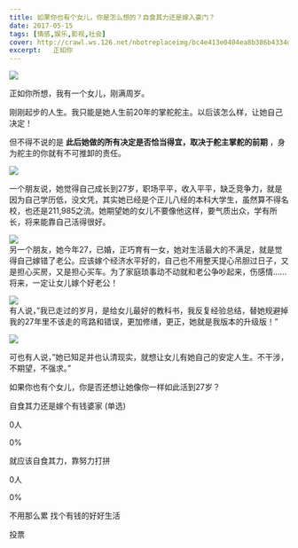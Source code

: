 ```yaml
---
title: 如果你也有个女儿，你是怎么想的？自食其力还是嫁入豪门？
date: 2017-05-15
tags: [情感,娱乐,影视,社会]
cover: http://crawl.ws.126.net/nbotreplaceimg/bc4e413e0404ea8b386b4334d5ba150d/6b1826799542d151e675ffe9cd29d617.gif
excerpt:   正如你
---
```

![](http://crawl.ws.126.net/nbotreplaceimg/bc4e413e0404ea8b386b4334d5ba150d/6b1826799542d151e675ffe9cd29d617.gif)  

正如你所想，我有一个女儿，刚满周岁。  

刚刚起步的人生。我只能是她人生前20年的掌舵舵主。以后该怎么样，让她自己决定！

但不得不说的是 **此后她做的所有决定是否恰当得宜，取决于舵主掌舵的前期** ，身为舵主的你就有不可推卸的责任。

![](http://crawl.ws.126.net/nbotreplaceimg/49dc115816087eac67b3eab55e507b87/2607e83cf41048d2483946b27d142ad6.jpg)  
  

一个朋友说，她觉得自己成长到27岁，职场平平，收入平平，缺乏竞争力，就是因为自己学历低，没文凭，其实她已经是个正儿八经的本科大学生，虽然算不得名校，也还是211,985之流。她期望她的女儿不要像他这样，要气质出众，学有所长，将来能靠自己活得很好。

![](http://crawl.ws.126.net/nbotreplaceimg/bc4e413e0404ea8b386b4334d5ba150d/6418e0ccea3d8e68d95bb2ff36e07164.jpg)  
另一个朋友，她今年27，已婚，正巧育有一女，她对生活最大的不满足，就是觉得自己嫁错了老公。应该嫁个经济水平好的，自己也不用整天提心吊胆过日子，又是担心买房，又是担心买车。为了家庭琐事动不动就和老公争吵起来，伤感情......将来，一定让女儿嫁个好老公！  

![](http://crawl.ws.126.net/nbotreplaceimg/49dc115816087eac67b3eab55e507b87/ddfff378d05af5646162bb3b47ea5f77.jpg)  
有人说，”我已走过的岁月，是给女儿最好的教科书，我反复经验总结，替她规避掉我的27年里不该走的弯路和错误，更加修缮，更正，她就是我版本的升级版！”  

![](http://crawl.ws.126.net/nbotreplaceimg/49dc115816087eac67b3eab55e507b87/2b7dc1e6a33cbac17f2512f33136b289.jpg)  

  
可也有人说，”她已知足并也认清现实，就想让女儿有她自己的安定人生。不干涉，不期望，不强求。”

如果你也有个女儿，你是否还想让她像你一样如此活到27岁？

自食其力还是嫁个有钱婆家 (单选)

0人

0%

就应该自食其力，靠努力打拼

0人

0%

不用那么累 找个有钱的好好生活

投票

